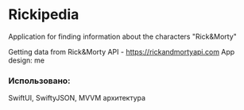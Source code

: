 # Rickipedia
Application for finding information about the characters "Rick&Morty"

Getting data from Rick&Morty API - https://rickandmortyapi.com
App design: me

### Использовано:
SwiftUI, SwiftyJSON, MVVM архитектура
